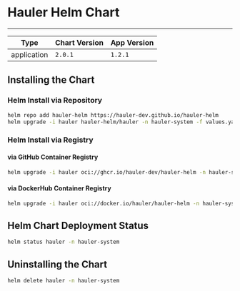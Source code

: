 # Hauler Helm Chart

---

| Type        | Chart Version | App Version |
| ----------- | ------------- | ----------- |
| application | `2.0.1`       | `1.2.1`     |

## Installing the Chart

### Helm Install via Repository

```bash
helm repo add hauler-helm https://hauler-dev.github.io/hauler-helm
helm upgrade -i hauler hauler-helm/hauler -n hauler-system -f values.yaml
```

### Helm Install via Registry

#### via GitHub Container Registry

```bash
helm upgrade -i hauler oci://ghcr.io/hauler-dev/hauler-helm -n hauler-system -f values.yaml
```

#### via DockerHub Container Registry

```bash
helm upgrade -i hauler oci://docker.io/hauler/hauler-helm -n hauler-system -f values.yaml
```

## Helm Chart Deployment Status

```bash
helm status hauler -n hauler-system
```

## Uninstalling the Chart

```bash
helm delete hauler -n hauler-system
```
